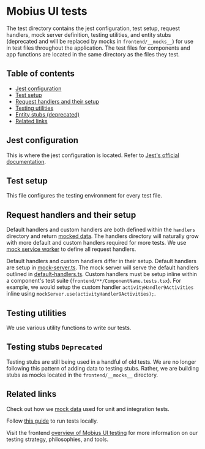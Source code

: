 # Mobius UI tests

The test directory contains the jest configuration, test setup, request handlers, mock server definition,  testing utilities, and entity stubs (deprecated and will be replaced by mocks in `frontend/__mocks__`) for use in test files throughout the application. The test files for components and app functions are located in the same directory as the files they test.

<!-- 
TODO

The default export from the test directory includes mock server with default handlers, custom handlers, testing stubs, and testing utilities like custom renderers. -->

## Table of contents

- [Jest configuration](#jest-configuration)
- [Test setup](#test-setup)
- [Request handlers and their setup](#request-handlers-and-their-setup)
- [Testing utilities](#testing-utilities)
- [Entity stubs (deprecated)](#entity-stubs-deprecated)
- [Related links](#related-links)

## Jest configuration

This is where the jest configuration is located. Refer to [Jest's official documentation](https://jestjs.io/docs/configuration).

## Test setup

This file configures the testing environment for every test file.

## Request handlers and their setup

Default handlers and custom handlers are both defined within the `handlers` directory and return [mocked data](../__mocks__/README.md). The handlers directory will naturally grow with more default and custom handlers required for more tests. We use [mock service worker](https://mswjs.io/docs/api/rest) to define all request handlers.

Default handlers and custom handlers differ in their setup. Default handlers are setup in [mock-server.ts](./mock-server.ts). The mock server will serve the default handlers outlined in [default-handlers.ts](./default-handlers.ts). Custom handlers must be setup inline within a component's test suite (`frontend/**/ComponentName.tests.tsx`). For example, we would setup the custom handler `activityHandler9Activities` inline using `mockServer.use(activityHandler9Activities);`.

## Testing utilities

We use various utility functions to write our tests.

## Testing stubs `Deprecated`

Testing stubs are still being used in a handful of old tests. We are no longer following this pattern of adding data to testing stubs. Rather, we are building stubs as mocks located in the `frontend/__mocks__` directory.

## Related links

Check out how we [mock data](../__mocks__/README.md) used for unit and integration tests.

Follow [this guide](../../docs/Contributing/getting-started/testing-and-local-development.md) to run tests locally.

Visit the frontend [overview of Mobius UI testing](../docs/Contributing/guides/ui/mobius-ui-testing.md) for more information on our testing strategy, philosophies, and tools.
